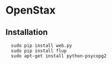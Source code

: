OpenStax
========
Installation
--------
      sudo pip install web.py
      sudo pip install flup
      sudo apt-get install python-psycopg2
      
<!---And run chmod +x code.py to make it executable.-->
    
